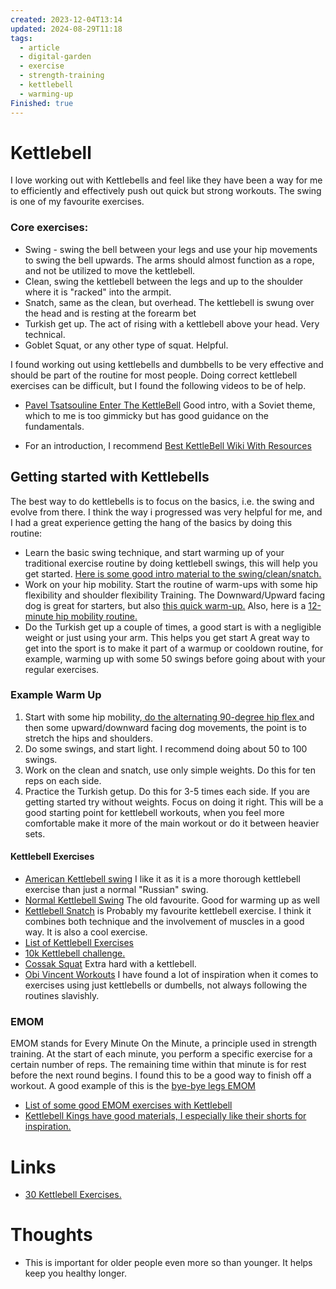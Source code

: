 ```yaml
---
created: 2023-12-04T13:14
updated: 2024-08-29T11:18
tags:
  - article
  - digital-garden
  - exercise
  - strength-training
  - kettlebell
  - warming-up
Finished: true
---
```

# Kettlebell
I love working out with Kettlebells and feel like they have been a way for me to efficiently and effectively push out quick but strong workouts. The swing is one of my favourite exercises. 

### Core exercises: 
- Swing - swing the bell between your legs and use your hip movements to swing the bell upwards. The arms should almost function as a rope, and not be utilized to move the kettlebell.
- Clean, swing the kettlebell between the legs and up to the shoulder where it is "racked" into the armpit. 
- Snatch, same as the clean, but overhead. The kettlebell is swung over the head and is resting at the forearm bet
- Turkish get up. The act of rising with a kettlebell above your head. Very technical. 
- Goblet Squat, or any other type of squat. Helpful.

I found working out using kettlebells and dumbbells to be very effective and should be part of the routine for most people. Doing correct kettlebell exercises can be difficult, but I found the following videos to be of help.


- [Pavel Tsatsouline Enter The KettleBell](https://youtu.be/cKx8xE8jJZs) Good intro, with a Soviet theme, which to me is too gimmicky but has good guidance on the fundamentals. 

- For an introduction, I recommend [Best KettleBell Wiki With Resources](https://www.reddit.com/r/Kettleballs/wiki/index/)
## Getting started with Kettlebells

The best way to do kettlebells is to focus on the basics, i.e. the swing and evolve from there. 
I think the way i progressed was very helpful for me, and I had a great experience getting the hang of the basics by doing this routine:

- Learn the basic swing technique, and start warming up of your traditional exercise routine by doing kettlebell swings, this will help you get started. [Here is some good intro material to the swing/clean/snatch.](https://www.reddit.com/r/Kettleballs/wiki/recommendedvideos/) 
- Work on your hip mobility. Start the routine of warm-ups with some hip flexibility and shoulder flexibility Training. The Downward/Upward facing dog is great for starters, but also [this quick warm-up.](https://www.youtube.com/watch?v=loiKkeFLnHw&ab_channel=WestcoastSCIPhysiotherapyPortCoquitlam) Also, here is a [12-minute hip mobility routine. ](https://youtu.be/jj2AAH6jbHk?si=tCJBRLIFtIWyDFH3)
- Do the Turkish get up a couple of times, a good start is with a negligible weight or just using your arm. This helps you get start
A great way to get into the sport is to make it part of a warmup or cooldown routine, for example, warming up with some 50 swings before going about with your regular exercises.  

### Example Warm Up

1. Start with some hip mobility,[ do the alternating 90-degree hip flex ](https://www.youtube.com/watch?v=m51AZSXMvEA&ab_channel=TheActiveLife)and then some upward/downward facing dog movements, the point is to stretch the hips and shoulders. 
2. Do some swings, and start light. I recommend doing about 50 to 100 swings. 
3. Work on the clean and snatch, use only simple weights. Do this for ten reps on each side. 
4. Practice the Turkish getup. Do this for 3-5 times each side. If you are getting started try without weights. Focus on doing it right. 
This will be a good starting point for kettlebell workouts, when you feel more comfortable make it more of the main workout or do it between heavier sets. 

#### Kettlebell Exercises

- [American Kettlebell swing](https://www.youtube.com/watch?v=d94xX-AQZ0A&ab_channel=Onnit) I like it as it is a more thorough kettlebell exercise than just a normal "Russian" swing.
- [Normal Kettlebell Swing](https://youtu.be/cKx8xE8jJZs?t=549) The old favourite. Good for warming up as well
- [Kettlebell Snatch](https://www.youtube.com/watch?v=Pm-b2XFeABA&ab_channel=CrossFit) is Probably my favourite kettlebell exercise. I think it combines both technique and the involvement of muscles in a good way. It is also a cool exercise. 
- [List of Kettlebell Exercises](https://youtu.be/__T3XxQB2Ng?t=111)
- [10k Kettlebell challenge.](https://forums.t-nation.com/t/the-10-000-swing-kettlebell-workout/283408)
- [Cossak Squat](https://www.youtube.com/watch?v=p_scPPvWD2I&ab_channel=TomMorrison) Extra hard with a kettlebell.
- [Obi Vincent Workouts](https://www.youtube.com/playlist?list=PLj6G9fPqougk6c93KSpvzGhHKCxY-RZ8O) I have found a lot of inspiration when it comes to exercises using just kettlebells or dumbells, not always following the routines slavishly.


### EMOM 
EMOM stands for Every Minute On the Minute, a principle used in strength training. At the start of each minute, you perform a specific exercise for a certain number of reps. The remaining time within that minute is for rest before the next round begins. I found this to be a good way to finish off a workout.  A good example of this is the [bye-bye legs EMOM](https://youtu.be/Zf9ElVivHC4?list=PLj6G9fPqougk6c93KSpvzGhHKCxY-RZ8O&t=732)
- [List of some good EMOM exercises with Kettlebell](https://www.boxrox.com/emom-crossfit-kettlebell-workouts-to-improve-skill/)
- [Kettlebell Kings have good materials, I especially like their shorts for inspiration. ](https://www.youtube.com/@KettlebellKingsAustin)


# Links
- [30 Kettlebell Exercises.](https://www.youtube.com/watch?v=Qd-U8cNqWgg&list=PLj2BU-vBHHb2WPq2OeNalfVrA4J-sJkub)

# Thoughts 
- This is important for older people even more so than younger. It helps keep you healthy longer. 



